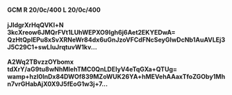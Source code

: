 #### GCM R 20/0c/400 L 20/0c/400
**jJIdgrXrHqQVKl+N**<br/>**3kcXreow6JMQrFVt1LUhWEPXO9Igh6j6Aet2EKYEDwA=**<br/>**QzHtQplEPu8xSvXRNeWr84dx6uGnJzoVFCdFNcSeyGIwDcNb1AuAVLEj3J5C29C1+swLIuJrqtuvW1kv...**<br/><br/>
**A2Wq2TBvzzOYbomx**<br/>**tdXrY/aG9tu8wNhMlehTMC0QnLDEIyV4eTqGXa+QTUg=**<br/>**wamp+hzI0lnDx84DWOf839MZoWUK26YA+hMEVehAAaxTfoZGOby1Mhn7vrGHabAjX0X9J5fEoG1w3j+7...**